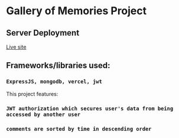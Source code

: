 # Gallery of Memories Project

## Server Deployment

[Live site](https://gallery-of-memories-server.vercel.app/)

## Frameworks/libraries used:

### `ExpressJS, mongodb, vercel, jwt`

This project features:

### `JWT authorization which secures user's data from being accessed by another user`

### `comments are sorted by time in descending order`
